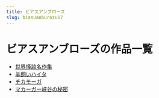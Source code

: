 ```yaml
---
title: ビアスアンブローズ
slug: biasuanburozu17
---
```


# ビアスアンブローズの作品一覧

- [世界怪談名作集](shijieguaitanmingzuoji39)
- [羊飼いハイタ](yangsiihaita00)
- [チカモーガ](chikamoga74)
- [マカーガー峡谷の秘密](makagaxiagunomimi21)
